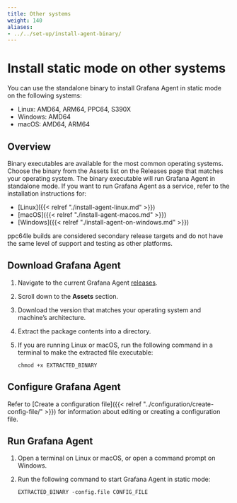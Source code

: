```yaml
---
title: Other systems
weight: 140
aliases:
- ../../set-up/install-agent-binary/
---
```


# Install static mode on other systems

You can use the standalone binary to install Grafana Agent in static mode on the following systems:

* Linux: AMD64, ARM64, PPC64, S390X
* Windows: AMD64
* macOS: AMD64, ARM64

## Overview

Binary executables are available for the most common operating systems. Choose the binary from the Assets list on the Releases page that matches your operating system. The binary executable will run Grafana Agent in standalone mode. If you want to run Grafana Agent as a service, refer to the installation instructions for:

* [Linux]({{< relref "./install-agent-linux.md" >}})
* [macOS]({{< relref "./install-agent-macos.md" >}})
* [Windows]({{< relref "./install-agent-on-windows.md" >}})

ppc64le builds are considered secondary release targets and do not have the same level of support and testing as other platforms.

## Download Grafana Agent

1. Navigate to the current Grafana Agent [releases](https://github.com/grafana/agent/releases).
1. Scroll down to the **Assets** section.
1. Download the version that matches your operating system and machine’s architecture.
1. Extract the package contents into a directory.
1. If you are running Linux or macOS, run the following command in a terminal to make the extracted file executable:

   ```shell
   chmod +x EXTRACTED_BINARY
   ```

## Configure Grafana Agent

Refer to [Create a configuration file]({{< relref "../configuration/create-config-file/" >}}) for information about editing or creating a configuration file.

## Run Grafana Agent

1. Open a terminal on Linux or macOS, or open a command prompt on Windows.
1. Run the following command to start Grafana Agent in static mode:

   ```shell
   EXTRACTED_BINARY -config.file CONFIG_FILE 
   ```
